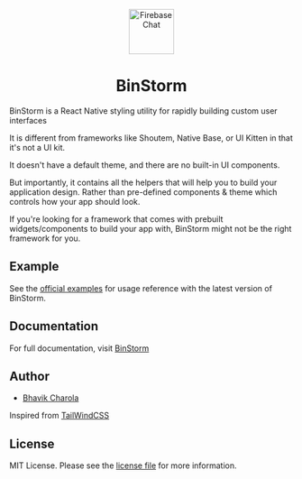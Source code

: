 <p align="center">
  <img src="https://i.imgur.com/PydPzYZ.png" alt="FirebaseChat" title="FirebaseChat" height="80" />
  <center>
  
  # BinStorm
  
  </center>
</p>



BinStorm is a React Native styling utility for rapidly building custom user interfaces

It is different from frameworks like Shoutem, Native Base, or UI Kitten in that it's not a UI kit.

It doesn't have a default theme, and there are no built-in UI components.

But importantly, it contains all the helpers that will help you to build your application design. Rather than pre-defined components & theme which controls how your app should look.

If you're looking for a framework that comes with prebuilt widgets/components to build your app with, BinStorm might not be the right framework for you. 

## Example
See the [official examples](https://github.com/binbytes/binstorm-example) for usage reference with the latest version of BinStorm.

## Documentation
For full documentation, visit [BinStorm](https://docs-binstorm.binbytes.com)

## Author

- [Bhavik Charola](https://github.com/bhavik66)

Inspired from [TailWindCSS](https://tailwindcss.com/)

## License

MIT License. Please see the [license file](LICENSE.md) for more information.